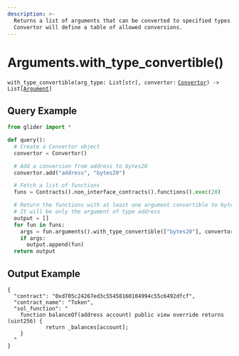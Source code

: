 ```yaml
---
description: >-
  Returns a list of arguments that can be converted to specified types.
  Convertor will define a table of allowed conversions.
---
```


# Arguments.with\_type\_convertible()

`with_type_convertible(arg_type: List[str], convertor:` [`Convertor`](convertor/)`) -> List[`[`Argument`](../argument/)`]`



## Query Example

```python
from glider import *

def query():
  # Create a Convertor object 
  convertor = Convertor()

  # Add a conversion from address to bytes20
  convertor.add("address", "bytes20")

  # Fetch a list of functions
  funs = Contracts().non_interface_contracts().functions().exec(20)

  # Return the functions with at least one argument convertible to bytes20
  # It will be only the argument of type address
  output = []
  for fun in funs:
    args = fun.arguments().with_type_convertible(["bytes20"], convertor)
    if args:
      output.append(fun)
  return output
```

## Output Example

```solidity
{
  "contract": "0xd705c24267ed3c55458160104994c55c6492dfcf",
  "contract_name": "Token",
  "sol_function": "
    function balanceOf(address account) public view override returns (uint256) {
            return _balances[account];
    }
  "
}
```
